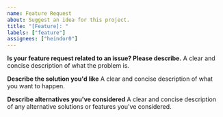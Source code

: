 ```yaml
---
name: Feature Request
about: Suggest an idea for this project.
title: "[Feature]: "
labels: ["feature"]
assignees: ["heindor0"]
---
```


**Is your feature request related to an issue? Please describe.**
A clear and concise description of what the problem is.

**Describe the solution you'd like**
A clear and concise description of what you want to happen.

**Describe alternatives you've considered**
A clear and concise description of any alternative solutions or features you've considered.
